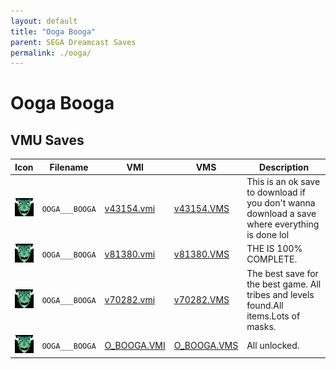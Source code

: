 ```yaml
---
layout: default
title: "Ooga Booga"
parent: SEGA Dreamcast Saves
permalink: ./ooga/
---
```

# Ooga Booga

## VMU Saves

| Icon | Filename | VMI | VMS | Description |
|------|----------|-----|-----|-------------|
| ![Ooga Booga](../icons/OOGA___BOOGA.GIF) | `OOGA___BOOGA` | [v43154.vmi](v43154.vmi) | [v43154.VMS](v43154.VMS) | This is an ok save to download if you don't wanna download a save where  everything is done lol  |
| ![Ooga Booga](../icons/OOGA___BOOGA.GIF) | `OOGA___BOOGA` | [v81380.vmi](v81380.vmi) | [v81380.VMS](v81380.VMS) | THE IS 100% COMPLETE.  |
| ![Ooga Booga](../icons/OOGA___BOOGA.GIF) | `OOGA___BOOGA` | [v70282.vmi](v70282.vmi) | [v70282.VMS](v70282.VMS) | The best save for the best game. All tribes and levels found.All items.Lots of masks.  |
| ![Ooga Booga](../icons/OOGA___BOOGA.GIF) | `OOGA___BOOGA` | [O_BOOGA.VMI](O_BOOGA.VMI) | [O_BOOGA.VMS](O_BOOGA.VMS) | All unlocked. |

